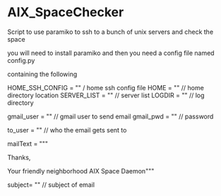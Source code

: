 AIX_SpaceChecker
================

Script to use paramiko to ssh to a bunch of unix servers and check the space

you will need to install paramiko and then you need a config file named config.py

containing the following 

HOME_SSH_CONFIG = "" / home ssh config file
HOME =  "" // home directory location
SERVER_LIST =  "" // server list
LOGDIR =  "" // log directory


gmail_user = "" // gmail user to send email
gmail_pwd =  "" // password

to_user =  "" // who the email gets sent to

mailText = """

Thanks, 

Your friendly neighborhood AIX Space Daemon"""

subject= "" // subject of email

